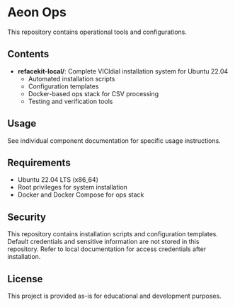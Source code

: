 # Aeon Ops

This repository contains operational tools and configurations.

## Contents

- **refacekit-local/**: Complete VICIdial installation system for Ubuntu 22.04
  - Automated installation scripts
  - Configuration templates
  - Docker-based ops stack for CSV processing
  - Testing and verification tools

## Usage

See individual component documentation for specific usage instructions.

## Requirements

- Ubuntu 22.04 LTS (x86_64)
- Root privileges for system installation
- Docker and Docker Compose for ops stack

## Security

This repository contains installation scripts and configuration templates. 
Default credentials and sensitive information are not stored in this repository.
Refer to local documentation for access credentials after installation.

## License

This project is provided as-is for educational and development purposes.
